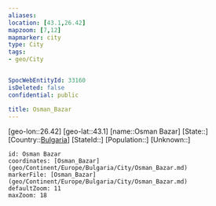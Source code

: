 ```yaml
---
aliases: 
location: [43.1,26.42]
mapzoom: [7,12] 
mapmarker: city 
type: City
tags:
- geo/City


SpocWebEntityId: 33160
isDeleted: false
confidential: public

title: Osman_Bazar
---
```

[geo-lon::26.42]
[geo-lat::43.1]
[name::Osman Bazar]
[State::]
[Country::[Bulgaria](geo/Continent/Europe/Bulgaria.md)]
[StateId::]
[Population::]
[Unknown::]


```leaflet
id: Osman Bazar
coordinates: [Osman_Bazar](geo/Continent/Europe/Bulgaria/City/Osman_Bazar.md)
markerFile: [Osman_Bazar](geo/Continent/Europe/Bulgaria/City/Osman_Bazar.md)
defaultZoom: 11 
maxZoom: 18
```


